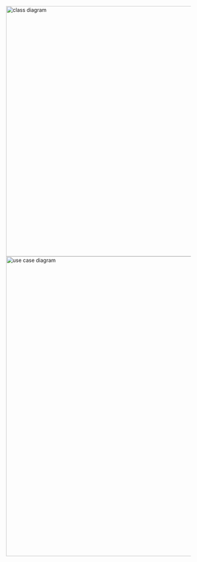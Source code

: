 <img width="1100" height="682" alt="class diagram" src="https://github.com/user-attachments/assets/ca8cd1ca-aef5-4549-8ab5-90b964a509e7" />
<img width="1140" height="817" alt="use case diagram" src="https://github.com/user-attachments/assets/46f44f24-9675-4a21-8c85-620e89c16ae9" />
